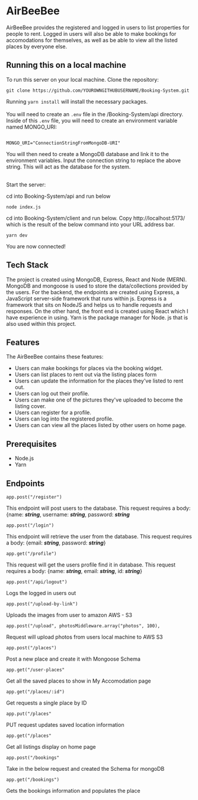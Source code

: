 # AirBeeBee


AirBeeBee provides the registered and logged in users to list properties for people to rent. Logged in users will also be able to make bookings for accomodations for themselves, as well as be able to view all the listed places by everyone else.



## Running this on a local machine

To run this server on your local machine. Clone the repository:

```
git clone https://github.com/YOUROWNGITHUBUSERNAME/Booking-System.git
```

Running `yarn install` will install the necessary packages.
<br>
<br>
You will need to create an `.env` file in the /Booking-System/api directory. Inside of this `.env` file, you will need to create an environment variable named MONGO_URI:

```

MONGO_URI="ConnectionStringFromMongoDB-URI"

```

You will then need to create a MongoDB database and link it to the environment variables. Input the connection string to replace the above string. This will act as the database for the system.
<br>
<br>

Start the server:

cd into Booking-System/api and run below

```
node index.js
```
cd into Booking-System/client and run below. Copy http://localhost:5173/ which is the result of the below command into your URL address bar. 
```
yarn dev
```

You are now connected!





## Tech Stack

The project is created using MongoDB, Express, React and Node (MERN). MongoDB and mongoose is used to store the data/collections provided by the users. For the backend, the endpoints are created using Express, a JavaScript server-side framework that runs within js. Express is a framework that sits on NodeJS and helps us to handle requests and responses. On the other hand, the front end is created using React which I have experience in using. Yarn is the package manager for Node. js that is also used within this project.


## Features

The AirBeeBee contains these features:

- Users can make bookings for places via the booking widget.
- Users can list places to rent out via the listing places form
- Users can update the information for the places they've listed to rent out.
- Users can log out their profile.
- Users can make one of the pictures they've uploaded to become the listing cover.
- Users can register for a profile.
- Users can log into the registered profile.
- Users can can view all the places listed by other users on home page.

## Prerequisites

- Node.js
- Yarn

## Endpoints

```
app.post("/register")
```

This endpoint will post users to the database. This request requires a body: {name: **_string_**, username: **_string_**, password: **_string_**

```
app.post("/login")

```

This endpoint will retrieve the user from the database. This request requires a body: {email: **_string_**, password: **_string_**}

```
app.get("/profile")

```

This request will get the users profile find it in database. This request requires a body: {name: **_string_**, email: **_string_**, id: **_string_**}

```
app.post("/api/logout")
```

Logs the logged in users out

```
app.post("/upload-by-link")

```

Uploads the images from user to amazon AWS - S3

```
app.post("/upload", photosMiddleware.array("photos", 100),
```

Request will upload photos from users local machine to AWS S3

```
app.post("/places")
```

Post a new place and create it with Mongoose Schema

```
app.get("/user-places"
```

Get all the saved places to show in My Accomodation page

```
app.get("/places/:id")
```

Get requests a single place by ID

```
app.put("/places"
```

PUT request updates saved location information


```
app.get("/places"
```

Get all listings display on home page


```
app.post("/bookings"
```

Take in the below request and created the Schema for mongoDB


```
app.get("/bookings")
```

Gets the bookings information and populates the place



